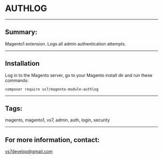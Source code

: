 # AUTHLOG

***

## Summary:

Magento1 extension. Logs all admin authentication attempts.

***

## Installation

Log in to the Magento server, go to your Magento install dir and run these commands:
```
composer require vs7/magento-module-authlog
```
***

## Tags:

magento, magento1, vs7, admin, auth, login, security

***
## For more information, contact:
<vs7develop@gmail.com>
